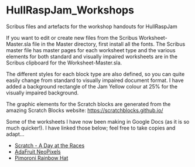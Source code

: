 # HullRaspJam_Workshops
Scribus files and artefacts for the workshop handouts for HullRaspJam

If you want to edit or create new files from the Scribus Worksheet-Master.sla file in the Master directory, first install all the 
fonts. The Scribus master file has master pages for each worksheet type and the various elements for both standard and visually 
impaired worksheets are in the Scribus clipboard for the Worksheet-Master.sla.

The different styles for each block type are also defined, so you can quite easily change from standard to visually impaired 
document format. I have added a background rectangle of the Jam Yellow colour at 25% for the visually impaired background.

The graphic elements for the Scratch blocks are generated from the amazing Scratch Blocks website: https://scratchblocks.github.io/ 

Some of the worksheets I have now been making in Google Docs (as it is so much quicker!). I have linked those below; feel free to take copies and adapt...
* [Scratch - A Day at the Races](https://drive.google.com/open?id=1Zl0vr_s72DuNjFZ2yLiowhAZLTImjHBxV9p951koXEQ "Google Doc Worksheet")
* [AdaFruit NeoPixels](https://drive.google.com/open?id=1hONTyvPN-QVAdmltfbAdJXq_QYWzwMLoHOsto-LcdUQ "Google Doc Worksheet")
* [Pimoroni Rainbow Hat](https://drive.google.com/open?id=1qKKWwm_2rydhU8Vl6EDossbOgfnZ1QRGJVXYkSiHV9U "Google Doc Worksheet")
